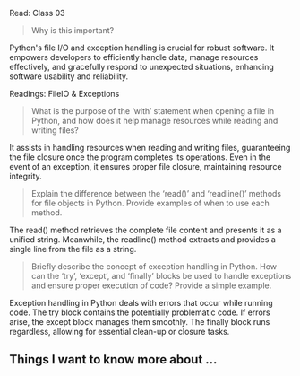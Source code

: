 Read: Class 03

> Why is this important?

Python's file I/O and exception handling is crucial for robust software. It empowers developers to efficiently handle data, manage resources effectively, and gracefully respond to unexpected situations, enhancing software usability and reliability.

Readings: FileIO & Exceptions

> What is the purpose of the ‘with’ statement when opening a file in Python, and how does it help manage resources while reading and writing files?

It assists in handling resources when reading and writing files, guaranteeing the file closure once the program completes its operations. Even in the event of an exception, it ensures proper file closure, maintaining resource integrity.

> Explain the difference between the ‘read()’ and ‘readline()’ methods for file objects in Python. Provide examples of when to use each method.

The read() method retrieves the complete file content and presents it as a unified string. Meanwhile, the readline() method extracts and provides a single line from the file as a string.

> Briefly describe the concept of exception handling in Python. How can the ‘try’, ‘except’, and ‘finally’ blocks be used to handle exceptions and ensure proper execution of code? Provide a simple example.

Exception handling in Python deals with errors that occur while running code. The try block contains the potentially problematic code. If errors arise, the except block manages them smoothly. The finally block runs regardless, allowing for essential clean-up or closure tasks.

## Things I want to know more about ...